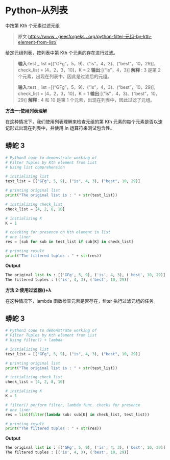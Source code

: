 # Python–从列表

中按第 Kth 个元素过滤元组

> 原文:[https://www . geesforgeks . org/python-filter-元组-by-kth-element-from-list/](https://www.geeksforgeeks.org/python-filter-tuples-by-kth-element-from-list/)

给定元组列表，按列表中第 Kth 个元素的存在进行过滤。

> **输入**:test _ list =[(“GFg”，5，9)、(“is”，4，3)、(“best”，10，29)]，check_list = [4，2，3，10]，K = 2
> **输出**:[(“is”，4，3)]
> **解释** : 3 是第 2 个元素，出现在列表中，因此是过滤后的元组。
> 
> **输入**:test _ list =[(“GFg”，5，9)、(“is”，4，3)、(“best”，10，29)]，check_list = [4，2，3，10]，K = 1
> **输出**:[(“is”，4，3)、(“best”，10，29)]
> **解释** : 4 和 10 是第 1 个元素，出现在列表中，因此过滤了元组。

**方法一:使用列表理解**

在这种情况下，我们使用列表理解来检查元组的第 Kth 元素的每个元素是否以速记形式出现在列表中，并使用 In 运算符来测试包含性。

## 蟒蛇 3

```py
# Python3 code to demonstrate working of 
# Filter Tuples by Kth element from List
# Using list comprehension

# initializing list
test_list = [("GFg", 5, 9), ("is", 4, 3), ("best", 10, 29)]

# printing original list
print("The original list is : " + str(test_list))

# initializing check_list
check_list = [4, 2, 8, 10]

# initializing K 
K = 1

# checking for presence on Kth element in list 
# one liner 
res = [sub for sub in test_list if sub[K] in check_list]

# printing result 
print("The filtered tuples : " + str(res))
```

**Output**

```py
The original list is : [('GFg', 5, 9), ('is', 4, 3), ('best', 10, 29)]
The filtered tuples : [('is', 4, 3), ('best', 10, 29)]

```

**方法 2:使用过滤器()+λ**

在这种情况下，lambda 函数检查元素是否存在，filter 执行过滤元组的任务。

## 蟒蛇 3

```py
# Python3 code to demonstrate working of 
# Filter Tuples by Kth element from List
# Using filter() + lambda

# initializing list
test_list = [("GFg", 5, 9), ("is", 4, 3), ("best", 10, 29)]

# printing original list
print("The original list is : " + str(test_list))

# initializing check_list
check_list = [4, 2, 8, 10]

# initializing K 
K = 1

# filter() perform filter, lambda func. checks for presence
# one liner 
res = list(filter(lambda sub: sub[K] in check_list, test_list))

# printing result 
print("The filtered tuples : " + str(res))
```

**Output**

```py
The original list is : [('GFg', 5, 9), ('is', 4, 3), ('best', 10, 29)]
The filtered tuples : [('is', 4, 3), ('best', 10, 29)]

```